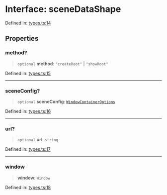 # Interface: sceneDataShape

Defined in: [types.ts:14](https://github.com/webspatial/webspatial-sdk/blob/4b99b8c118df67a102dd2d333c40fa2b5e426143/core/src/core/types.ts#L14)

## Properties

### method?

> `optional` **method**: `"createRoot"` \| `"showRoot"`

Defined in: [types.ts:15](https://github.com/webspatial/webspatial-sdk/blob/4b99b8c118df67a102dd2d333c40fa2b5e426143/core/src/core/types.ts#L15)

***

### sceneConfig?

> `optional` **sceneConfig**: [`WindowContainerOptions`](WindowContainerOptions.md)

Defined in: [types.ts:16](https://github.com/webspatial/webspatial-sdk/blob/4b99b8c118df67a102dd2d333c40fa2b5e426143/core/src/core/types.ts#L16)

***

### url?

> `optional` **url**: `string`

Defined in: [types.ts:17](https://github.com/webspatial/webspatial-sdk/blob/4b99b8c118df67a102dd2d333c40fa2b5e426143/core/src/core/types.ts#L17)

***

### window

> **window**: `Window`

Defined in: [types.ts:18](https://github.com/webspatial/webspatial-sdk/blob/4b99b8c118df67a102dd2d333c40fa2b5e426143/core/src/core/types.ts#L18)
